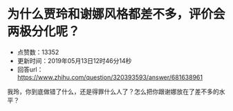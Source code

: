 # 为什么贾玲和谢娜风格都差不多，评价会两极分化呢？
- 点赞数：13352
- 更新时间：2019年05月13日12时46分14秒
- 回答url：https://www.zhihu.com/question/320393593/answer/681638961
<body>
 <p data-pid="Habdq3nX">我玲，你到底做错了什么，还是得罪什么人了？怎么把你跟谢娜放在了差不多的水平？</p>
</body>